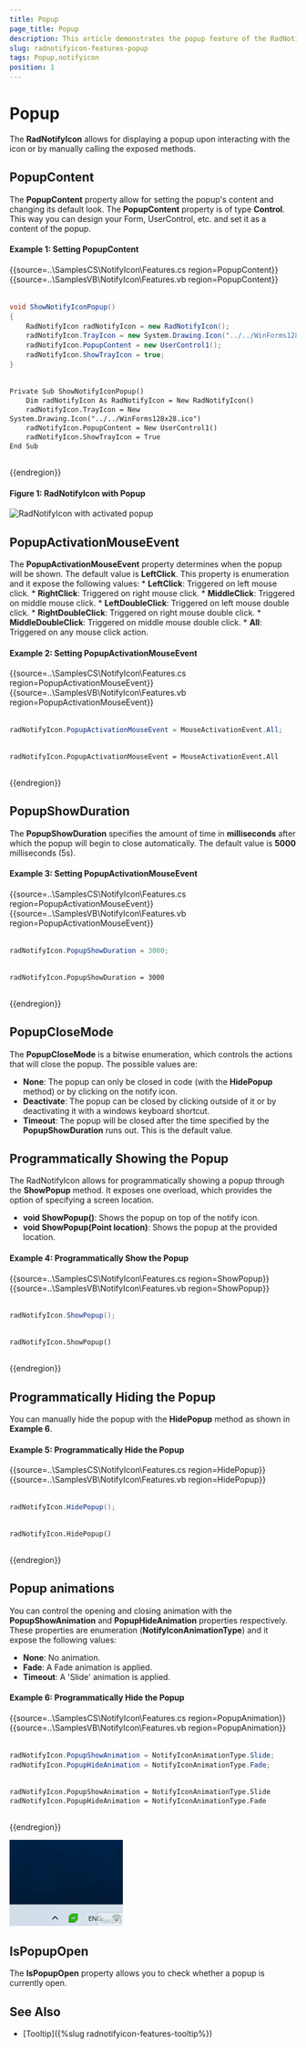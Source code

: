 ```yaml
---
title: Popup
page_title: Popup
description: This article demonstrates the popup feature of the RadNotifyIcon. 
slug: radnotifyicon-features-popup
tags: Popup,notifyicon
position: 1
---
```


# Popup

The __RadNotifyIcon__ allows for displaying a popup upon interacting with the icon or by manually calling the exposed methods. 

## PopupContent 

The __PopupContent__ property allow for setting the popup's content and changing its default look. The **PopupContent** property is of type **Control**. This way you can design your Form, UserControl, etc. and set it as a content of the popup.

#### __Example 1: Setting PopupContent__
{{source=..\SamplesCS\NotifyIcon\Features.cs region=PopupContent}} 
{{source=..\SamplesVB\NotifyIcon\Features.vb region=PopupContent}}
````C#

void ShowNotifyIconPopup()
{
	RadNotifyIcon radNotifyIcon = new RadNotifyIcon();
	radNotifyIcon.TrayIcon = new System.Drawing.Icon("../../WinForms128x28.ico");
	radNotifyIcon.PopupContent = new UserControl1();
	radNotifyIcon.ShowTrayIcon = true;
}

````
````VB.NET

Private Sub ShowNotifyIconPopup()
    Dim radNotifyIcon As RadNotifyIcon = New RadNotifyIcon()
    radNotifyIcon.TrayIcon = New System.Drawing.Icon("../../WinForms128x28.ico")
    radNotifyIcon.PopupContent = New UserControl1()
    radNotifyIcon.ShowTrayIcon = True
End Sub


```` 

{{endregion}}


#### __Figure 1: RadNotifyIcon with Popup__

![RadNotifyIcon with activated popup](images/adnotifyicon-features-popup_001.png)

## PopupActivationMouseEvent

The __PopupActivationMouseEvent__ property determines when the popup will be shown. The default value is __LeftClick__. This property is enumeration and it expose the following values:
\* __LeftClick__: Triggered on left mouse click.
\* __RightClick__: Triggered on right mouse click.
\* __MiddleClick__: Triggered on middle mouse click.
\* __LeftDoubleClick__: Triggered on left mouse double click.
\* __RightDoubleClick__: Triggered on right mouse double click.
\* __MiddleDoubleClick__: Triggered on middle mouse double click.
\* __All__: Triggered on any mouse click action.


#### __Example 2: Setting PopupActivationMouseEvent__
{{source=..\SamplesCS\NotifyIcon\Features.cs region=PopupActivationMouseEvent}} 
{{source=..\SamplesVB\NotifyIcon\Features.vb region=PopupActivationMouseEvent}}
````C#

radNotifyIcon.PopupActivationMouseEvent = MouseActivationEvent.All;


````
````VB.NET

radNotifyIcon.PopupActivationMouseEvent = MouseActivationEvent.All


```` 

{{endregion}}

## PopupShowDuration

The __PopupShowDuration__ specifies the amount of time in __milliseconds__ after which the popup will begin to close automatically. The default value is __5000__ milliseconds (5s). 

#### __Example 3: Setting PopupActivationMouseEvent__
{{source=..\SamplesCS\NotifyIcon\Features.cs region=PopupActivationMouseEvent}} 
{{source=..\SamplesVB\NotifyIcon\Features.vb region=PopupActivationMouseEvent}}
````C#

radNotifyIcon.PopupShowDuration = 3000;


````
````VB.NET

radNotifyIcon.PopupShowDuration = 3000


```` 

{{endregion}}

## PopupCloseMode

The __PopupCloseMode__ is a bitwise enumeration, which controls the actions that will close the popup. The possible values are:

* **None**: The popup can only be closed in code (with the __HidePopup__ method) or by clicking on the notify icon. 
* **Deactivate**: The popup can be closed by clicking outside of it or by deactivating it with a windows keyboard shortcut.
* **Timeout**: The popup will be closed after the time specified by the __PopupShowDuration__ runs out. This is the default value.

## Programmatically Showing the Popup

The RadNotifyIcon allows for programmatically showing a popup through the __ShowPopup__ method. It exposes one overload, which provides the option of specifying a screen location. 

* **void ShowPopup()**: Shows the popup on top of the notify icon.
* **void ShowPopup(Point location)**: Shows the popup at the provided location.

#### __Example 4: Programmatically Show the Popup__
{{source=..\SamplesCS\NotifyIcon\Features.cs region=ShowPopup}} 
{{source=..\SamplesVB\NotifyIcon\Features.vb region=ShowPopup}}
````C#

radNotifyIcon.ShowPopup();


````
````VB.NET

radNotifyIcon.ShowPopup()


```` 

{{endregion}}

## Programmatically Hiding the Popup

You can manually hide the popup with the __HidePopup__ method as shown in __Example 6__.

#### __Example 5: Programmatically Hide the Popup__
{{source=..\SamplesCS\NotifyIcon\Features.cs region=HidePopup}} 
{{source=..\SamplesVB\NotifyIcon\Features.vb region=HidePopup}}
````C#

radNotifyIcon.HidePopup();


````
````VB.NET

radNotifyIcon.HidePopup()


```` 

{{endregion}}

## Popup animations

You can control the opening and closing animation with the __PopupShowAnimation__ and __PopupHideAnimation__ properties respectively. These properties are enumeration (**NotifyIconAnimationType**) and it expose the following values:
* **None**: No animation.
* **Fade**: A Fade animation is applied.
* **Timeout**: A 'Slide' animation is applied.

#### __Example 6: Programmatically Hide the Popup__
{{source=..\SamplesCS\NotifyIcon\Features.cs region=PopupAnimation}} 
{{source=..\SamplesVB\NotifyIcon\Features.vb region=PopupAnimation}}
````C#

radNotifyIcon.PopupShowAnimation = NotifyIconAnimationType.Slide;
radNotifyIcon.PopupHideAnimation = NotifyIconAnimationType.Fade;


````
````VB.NET

radNotifyIcon.PopupShowAnimation = NotifyIconAnimationType.Slide
radNotifyIcon.PopupHideAnimation = NotifyIconAnimationType.Fade


```` 

{{endregion}}

![RadNotifyIcon show/hide animation](images/radnotifyicon-features-popup_002.GIF)

## IsPopupOpen

The __IsPopupOpen__ property allows you to check whether a popup is currently open.



## See Also 

* [Tooltip]({%slug radnotifyicon-features-tooltip%})